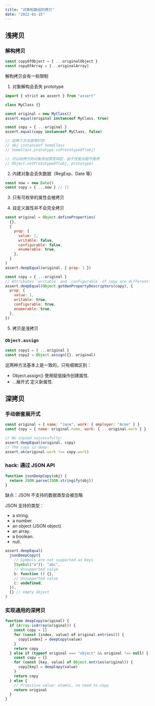 ```yaml
---
title: "对象和数组的拷贝"
date: "2022-01-15"
---
```


## 浅拷贝

### 解构拷贝

```js
const copyOfObject = { ...originalObject }
const copyOfArray = [...originalArray]
```

解构拷贝会有一些限制

1. 对象解构会丢失 prototype

```js
import { strict as assert } from "assert"

class MyClass {}

const original = new MyClass()
assert.equal(original instanceof MyClass, true)

const copy = { ...original }
assert.equal(copy instanceof MyClass, false)

// 这两个方法是等价的
// obj instanceof SomeClass
// SomeClass.prototype.isPrototypeOf(obj)

// 可以给拷贝的对象添加原型绑定，由于性能问题不推荐
// Object.setPrototypeOf(obj, prototype)
```

2. 内建对象会丢失数据（RegExp、Date 等）

```js
const now = new Date()
const copy = { ...now } // {}
```

3. 只有可枚举的属性会被拷贝

4. 自定义属性并不会完全拷贝

```js
const original = Object.defineProperties(
  {},
  {
    prop: {
      value: 1,
      writable: false,
      configurable: false,
      enumerable: true,
    },
  }
)
assert.deepEqual(original, { prop: 1 })

const copy = { ...original }
// Attributes `writable` and `configurable` of copy are different:
assert.deepEqual(Object.getOwnPropertyDescriptors(copy), {
  prop: {
    value: 1,
    writable: true,
    configurable: true,
    enumerable: true,
  },
})
```

5. 拷贝是浅拷贝

### `Object.assign`

```js
const copy1 = { ...original }
const copy2 = Object.assign({}, original)
```

这两种方法基本上是一致的，只有细微区别：

- Object.assign() 使用赋值操作创建属性.
- ...展开式 定义新属性.

## 深拷贝

### 手动嵌套展开式

```js
const original = { name: "Jane", work: { employer: "Acme" } }
const copy = { name: original.name, work: { ...original.work } }

// We copied successfully:
assert.deepEqual(original, copy)
// The copy is deep:
assert.ok(original.work !== copy.work)
```

### hack: 通过 JSON API

```js
function jsonDeepCopy(obj) {
  return JSON.parse(JSON.stringify(obj))
}
```

缺点：JSON 不支持的数据类型会被忽略

JSON 支持的类型：

- a string.
- a number.
- an object (JSON object)
- an array.
- a boolean.
- null.

```js
assert.deepEqual(
  jsonDeepCopy({
    // Symbols are not supported as keys
    [Symbol("a")]: "abc",
    // Unsupported value
    b: function () {},
    // Unsupported value
    c: undefined,
  }),
  {} // empty object
)
```

### 实现通用的深拷贝

```js
function deepCopy(original) {
  if (Array.isArray(original)) {
    const copy = []
    for (const [index, value] of original.entries()) {
      copy[index] = deepCopy(value)
    }
    return copy
  } else if (typeof original === "object" && original !== null) {
    const copy = {}
    for (const [key, value] of Object.entries(original)) {
      copy[key] = deepCopy(value)
    }
    return copy
  } else {
    // Primitive value: atomic, no need to copy
    return original
  }
}
```

